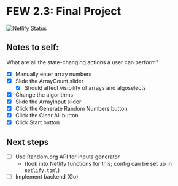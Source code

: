 # FEW 2.3: Final Project

[![Netlify Status](https://api.netlify.com/api/v1/badges/084e7680-8414-485f-8047-88a1168b9410/deploy-status)](https://app.netlify.com/sites/gosort/deploys)

## Notes to self:

What are all the state-changing actions a user can perform?

- [x] Manually enter array numbers
- [x] Slide the ArrayCount slider
  - [x] Should affect visibility of arrays and algoselects
- [x] Change the algorithms
- [x] Slide the ArrayInput slider
- [x] Click the Generate Random Numbers button
- [x] Click the Clear All button
- [x] Click Start button

## Next steps

- [ ] Use Random.org API for inputs generator
  - (look into Netlify functions for this; config can be set up in `netlify.toml`)
- [ ] Implement backend (Go)
